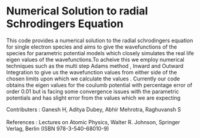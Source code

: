 # Numerical Solution to radial Schrodingers Equation

This code provides a numerical solution to the radial schrodingers equation for single electron species and aims to give the wavefunctions of the species for parametric potential models which closely simulates the real life eigen values of the wavefunctions.To acheive this we employ numerical techniques such as the multi step Adams method , Inward and Outward Integration to give us the wavefunction values from either side of the chosen limits upon which we calculate the values . Currently our code obtains the eigen values for the coulumb potential with percentage error of order 0.01 but is facing some convergence issues with the parametric potentials and has slight error from the values which we are expecting

Contributers : Ganesh H, Aditya Dubey, Abhir Mehrotra, Raghuvansh S <br />
<br />
References : Lectures on Atomic Physics, Walter R. Johnson, Springer Verlag, Berlin (ISBN 978-3-540-68010-9)
